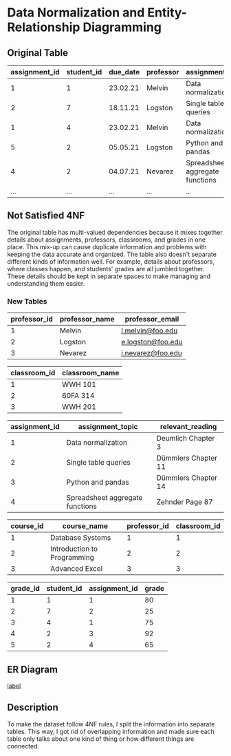 # Data Normalization and Entity-Relationship Diagramming

## Original Table 

| assignment_id | student_id | due_date | professor | assignment_topic                | classroom | grade | relevant_reading    | professor_email   |
| :------------ | :--------- | :------- | :-------- | :------------------------------ | :-------- | :---- | :------------------ | :---------------- |
| 1             | 1          | 23.02.21 | Melvin    | Data normalization              | WWH 101   | 80    | Deumlich Chapter 3  | l.melvin@foo.edu  |
| 2             | 7          | 18.11.21 | Logston   | Single table queries            | 60FA 314  | 25    | Dümmlers Chapter 11 | e.logston@foo.edu |
| 1             | 4          | 23.02.21 | Melvin    | Data normalization              | WWH 101   | 75    | Deumlich Chapter 3  | l.melvin@foo.edu  |
| 5             | 2          | 05.05.21 | Logston   | Python and pandas               | 60FA 314  | 92    | Dümmlers Chapter 14 | e.logston@foo.edu |
| 4             | 2          | 04.07.21 | Nevarez   | Spreadsheet aggregate functions | WWH 201   | 65    | Zehnder Page 87     | i.nevarez@foo.edu |
| ...           | ...        | ...      | ...       | ...                             | ...       | ...   | ...                 | ...      


## Not Satisfied 4NF
The original table has multi-valued dependencies because it mixes together details about assignments, professors, classrooms, and grades in one place. This mix-up can cause duplicate information and problems with keeping the data accurate and organized.
The table also doesn't separate different kinds of information well. For example, details about professors, where classes happen, and students' grades are all jumbled together. These details should be kept in separate spaces to make managing and understanding them easier.

### New Tables
| professor_id | professor_name | professor_email |
|--------------|----------------|-----------------|
| 1            | Melvin         | l.melvin@foo.edu |
| 2            | Logston        | e.logston@foo.edu |
| 3            | Nevarez        | i.nevarez@foo.edu |

| classroom_id | classroom_name |
|--------------|----------------|
| 1            | WWH 101        |
| 2            | 60FA 314       |
| 3            | WWH 201        |

| assignment_id | assignment_topic                | relevant_reading    |
|---------------|---------------------------------|---------------------|
| 1             | Data normalization              | Deumlich Chapter 3  |
| 2             | Single table queries            | Dümmlers Chapter 11 |
| 3             | Python and pandas               | Dümmlers Chapter 14 |
| 4             | Spreadsheet aggregate functions | Zehnder Page 87     |

| course_id | course_name                   | professor_id | classroom_id |
|-----------|-------------------------------|--------------|--------------|
| 1         | Database Systems              | 1            | 1            |
| 2         | Introduction to Programming   | 2            | 2            |
| 3         | Advanced Excel                | 3            | 3            |

| grade_id | student_id | assignment_id | grade |
|----------|------------|---------------|-------|
| 1        | 1          | 1             | 80    |
| 2        | 7          | 2             | 25    |
| 3        | 4          | 1             | 75    |
| 4        | 2          | 3             | 92    |
| 5        | 2          | 4             | 65    |

## ER Diagram

[label](images/ERD.drawio)


## Description
To make the dataset follow 4NF rules, I split the information into separate tables. This way, I got rid of overlapping information and made sure each table only talks about one kind of thing or how different things are connected.